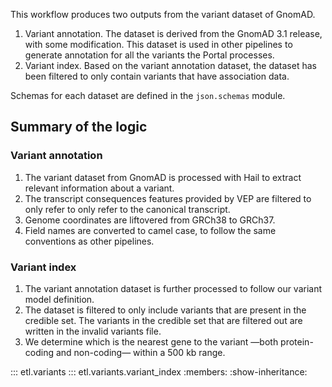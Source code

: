 This workflow produces two outputs from the variant dataset of GnomAD.

1. Variant annotation. The dataset is derived from the GnomAD 3.1 release, with some modification. This dataset is used in other pipelines to generate annotation for all the variants the Portal processes.
2. Variant index. Based on the variant annotation dataset, the dataset has been filtered to only contain variants that have association data.

Schemas for each dataset are defined in the `json.schemas` module.

## Summary of the logic

### Variant annotation
1. The variant dataset from GnomAD is processed with Hail to extract relevant information about a variant.
2. The transcript consequences features provided by VEP are filtered to only refer to only refer to the canonical transcript.
3. Genome coordinates are liftovered from GRCh38 to GRCh37.
4. Field names are converted to camel case, to follow the same conventions as other pipelines.

### Variant index
1. The variant annotation dataset is further processed to follow our variant model definition.
2. The dataset is filtered to only include variants that are present in the credible set. The variants in the credible set that are filtered out are written in the invalid variants file.
3. We determine which is the nearest gene to the variant —both protein-coding and non-coding—  within a 500 kb range.

::: etl.variants
::: etl.variants.variant_index
    :members:
    :show-inheritance:
